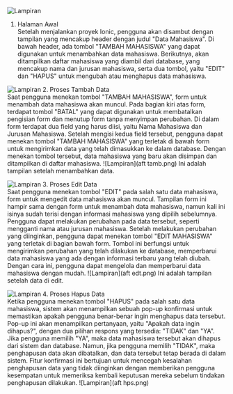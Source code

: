 ![Lampiran](awal.png)
1. Halaman Awal
<br>Setelah menjalankan proyek Ionic, pengguna akan disambut dengan tampilan yang mencakup header dengan judul "Data Mahasiswa". Di bawah header, ada tombol "TAMBAH MAHASISWA" yang dapat digunakan untuk menambahkan data mahasiswa. Berikutnya, akan ditampilkan daftar mahasiswa yang diambil dari database, yang mencakup nama dan jurusan mahasiswa, serta dua tombol, yaitu "EDIT" dan "HAPUS" untuk mengubah atau menghapus data mahasiswa.

![Lampiran](tamb.png)
2. Proses Tambah Data
<br>Saat pengguna menekan tombol "TAMBAH MAHASISWA", form untuk menambah data mahasiswa akan muncul. Pada bagian kiri atas form, terdapat tombol "BATAL" yang dapat digunakan untuk membatalkan pengisian form dan menutup form tanpa menyimpan perubahan. Di dalam form terdapat dua field yang harus diisi, yaitu Nama Mahasiswa dan Jurusan Mahasiswa. Setelah mengisi kedua field tersebut, pengguna dapat menekan tombol "TAMBAH MAHASISWA" yang terletak di bawah form untuk mengirimkan data yang telah dimasukkan ke dalam database. Dengan menekan tombol tersebut, data mahasiswa yang baru akan disimpan dan ditampilkan di daftar mahasiswa.
![Lampiran](aft tamb.png)
Ini adalah tampilan setelah menambahkan data.

![Lampiran](edt.png)
3. Proses Edit Data
<br>Saat pengguna menekan tombol "EDIT" pada salah satu data mahasiswa, form untuk mengedit data mahasiswa akan muncul. Tampilan form ini hampir sama dengan form untuk menambah data mahasiswa, namun kali ini isinya sudah terisi dengan informasi mahasiswa yang dipilih sebelumnya. Pengguna dapat melakukan perubahan pada data tersebut, seperti mengganti nama atau jurusan mahasiswa. Setelah melakukan perubahan yang diinginkan, pengguna dapat menekan tombol "EDIT MAHASISWA" yang terletak di bagian bawah form. Tombol ini berfungsi untuk mengirimkan perubahan yang telah dilakukan ke database, memperbarui data mahasiswa yang ada dengan informasi terbaru yang telah diubah. Dengan cara ini, pengguna dapat mengelola dan memperbarui data mahasiswa dengan mudah.
![Lampiran](aft edt.png)
Ini adalah tampilan setelah data di edit.

![Lampiran](hps.png)
4. Proses Hapus Data
<br>Ketika pengguna menekan tombol "HAPUS" pada salah satu data mahasiswa, sistem akan menampilkan sebuah pop-up konfirmasi untuk memastikan apakah pengguna benar-benar ingin menghapus data tersebut. Pop-up ini akan menampilkan pertanyaan, yaitu "Apakah data ingin dihapus?", dengan dua pilihan respons yang tersedia: "TIDAK" dan "YA". Jika pengguna memilih "YA", maka data mahasiswa tersebut akan dihapus dari sistem dan database. Namun, jika pengguna memilih "TIDAK", maka penghapusan data akan dibatalkan, dan data tersebut tetap berada di dalam sistem. Fitur konfirmasi ini bertujuan untuk mencegah kesalahan penghapusan data yang tidak diinginkan dengan memberikan pengguna kesempatan untuk memeriksa kembali keputusan mereka sebelum tindakan penghapusan dilakukan.
![Lampiran](aft hps.png)
